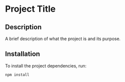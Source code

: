 # Project Title

## Description
A brief description of what the project is and its purpose.

## Installation
To install the project dependencies, run:
```bash
npm install

